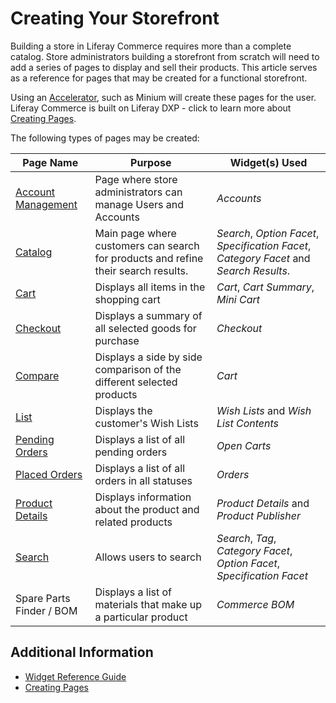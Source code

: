 # Creating Your Storefront

Building a store in Liferay Commerce requires more than a complete catalog. Store administrators building a storefront from scratch will need to add a series of pages to display and sell their products. This article serves as a reference for pages that may be created for a functional storefront.

Using an [Accelerator](../../../getting-started/accelerators/README.md), such as Minium will create these pages for the user. Liferay Commerce is built on Liferay DXP - click to learn more about [Creating Pages](https://help.liferay.com/hc/en-us/articles/360018171291-Creating-Pages).

The following types of pages may be created:

| Page Name | Purpose | Widget(s) Used |
| --- | --- | --- |
| [Account Management](../content/account-management.md) | Page where store administrators can manage Users and Accounts | _Accounts_ |
| [Catalog](../catalog/README.md) | Main page where customers can search for products and refine their search results. | _Search_, _Option Facet_, _Specification Facet_, _Category Facet_ and _Search Results_.|
| [Cart](../cart/README.md) | Displays all items in the shopping cart | _Cart_, _Cart Summary_, _Mini Cart_ |
| [Checkout](../checkout/README.md) | Displays a summary of all selected goods for purchase | _Checkout_ |
| [Compare](../compare/README.md) | Displays a side by side comparison of the different selected products | _Cart_ |
| [List](../list/README.md) | Displays the customer's Wish Lists | _Wish Lists_ and _Wish List Contents_ |
| [Pending Orders](../pending-orders/README.md) | Displays a list of all pending orders | _Open Carts_ |
| [Placed Orders](../placed-orders/README.md) | Displays a list of all orders in all statuses | _Orders_ |
| [Product Details](../product-details/README.md) | Displays information about the product and related products | _Product Details_ and _Product Publisher_ |
| [Search](../search/README.md) | Allows users to search | _Search_, _Tag_, _Category Facet_, _Option Facet_, _Specification Facet_ |
| Spare Parts Finder / BOM| Displays a list of materials that make up a particular product | _Commerce BOM_ |

## Additional Information

* [Widget Reference Guide](../widget-reference/README.md)
* [Creating Pages](https://help.liferay.com/hc/en-us/articles/360018171291-Creating-Pages)
